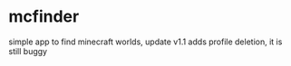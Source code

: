 # mcfinder
simple app to find minecraft worlds, update v1.1 adds profile deletion, it is still buggy
